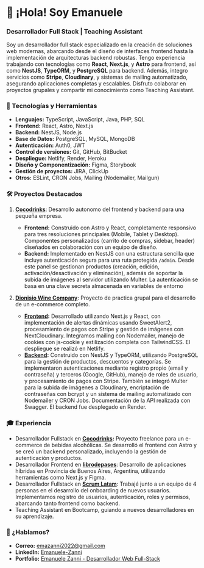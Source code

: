 # 👋 ¡Hola! Soy Emanuele

### Desarrollador Full Stack | Teaching Assistant

Soy un desarrollador full stack especializado en la creación de soluciones web modernas, abarcando desde el diseño de interfaces frontend hasta la implementación de arquitecturas backend robustas. Tengo experiencia trabajando con tecnologías como **React**, **Next.js**, y **Astro** para frontend, así como **NestJS**, **TypeORM**, y **PostgreSQL** para backend. Además, integro servicios como **Stripe**, **Cloudinary**, y sistemas de mailing automatizado, asegurando aplicaciones completas y escalables. Disfruto colaborar en proyectos grupales y compartir mi conocimiento como Teaching Assistant.

### 🚀 Tecnologías y Herramientas

- **Lenguajes:** TypeScript, JavaScript, Java, PHP, SQL
- **Frontend:** React, Astro, Next.js
- **Backend:** NestJS, Node.js
- **Base de Datos:** PostgreSQL, MySQL, MongoDB
- **Autenticación:** Auth0, JWT
- **Control de versiones:** Git, GitHub, BitBucket
- **Despliegue:** Netlify, Render, Heroku
- **Diseño y Componentización:** Figma, Storybook
- **Gestión de proyectos:** JIRA, ClickUp
- **Otros:** ESLint, CRON Jobs, Mailing (Nodemailer, Mailgun)

### 🛠 Proyectos Destacados

1. **[Cocodrinks](https://cocodrinks.netlify.app)**: Desarrollo autonomo del frontend y backend para una pequeña empresa.  
   - **Frontend:** Construido con Astro y React, completamente responsivo para tres resoluciones principales (Mobile, Tablet y Desktop). Componentes personalizados (carrito de compras, sidebar, header) diseñados en colaboración con un equipo de diseño.  
   - **Backend:** Implementado en NestJS con una estructura sencilla que incluye autenticación segura para una ruta protegida `/admin`. Desde este panel se gestionan productos (creación, edición, activación/desactivación y eliminación), además de soportar la subida de imágenes al servidor utilizando Multer. La autenticación se basa en una clave secreta almacenada en variables de entorno  

2. **[Dionisio Wine Company](https://dionisiowines.netlify.app)**: Proyecto de practica grupal para el desarrollo de un e-commerce completo.
   - **[Frontend](https://github.com/Emanuele-Zanni/Dionisio-Wine-Company-Frontend):**
     Desarrollado utilizando Next.js y React, con implementación de alertas dinámicas usando SweetAlert2, procesamiento de pagos con Stripe y gestión de imágenes con NextCloudinary. Integramos mailing con Nodemailer, manejo de cookies con js-cookie y estilización completa con TailwindCSS. El despliegue se realizó en Netlify.
   - **[Backend](https://github.com/Euka-e/Dionisio-Wine-Company-Backend):**
     Construido con NestJS y TypeORM, utilizando PostgreSQL para la gestión de productos, descuentos y categorías. Se implementaron autenticaciones mediante registro propio (email y contraseña) y terceros (Google, GitHub), manejo de roles de usuario, y procesamiento de pagos con Stripe. También se integró Multer para la subida de imágenes a Cloudinary, encriptación de contraseñas con bcrypt y un sistema de mailing automatizado con Nodemailer y CRON Jobs. Documentación de la API realizada con Swagger. El backend fue desplegado en Render.



### 🎓 Experiencia

- Desarrollador Fullstack en **[Cocodrinks](https://cocodrinks.netlify.app):** Proyecto freelance para un e-commerce de bebidas alcohólicas. Se desarrolló el frontend con Astro y se creó un backend personalizado, incluyendo la gestión de autenticación y productos.
- Desarrollador Frontend en **[librodepases](https://landing.librodepases.com)**: Desarrollo de aplicaciones híbridas en Provincia de Buenos Aires, Argentina, utilizando herramientas como Next.js y Figma.
- Desarrollador Fullstack en **[Scrum Latam](https://www.scrumlatam.net)**: Trabajé junto a un equipo de 4 personas en el desarrollo del onboarding de nuevos usuarios. Implementamos registro de usuarios, autenticación, roles y permisos, abarcando tanto frontend como backend.
- Teaching Assistant en Bootcamp, guiando a nuevos desarrolladores en su aprendizaje.

### 💌 ¿Hablamos?

- **Correo:** [emazanni2022@gmail.com](mailto\:emazanni2022@gmail.com)
- **LinkedIn:** [Emanuele-Zanni](https://www.linkedin.com/in/emanuele-zanni/)
- **Portfolio:** [Emanuele Zanni - Desarrollador Web Full-Stack](https://ezdev-portfolio.netlify.app)

